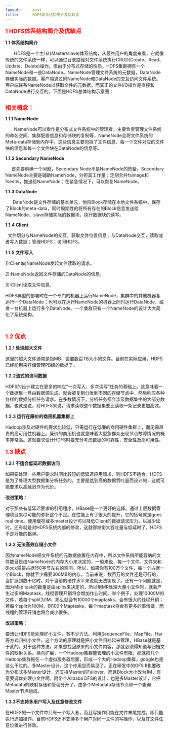 ```yaml
---
layout:     post
title:      HDFS体系结构简介及优缺点
---
```

<div id="article_content" class="article_content clearfix csdn-tracking-statistics" data-pid="blog" data-mod="popu_307" data-dsm="post">
								            <link rel="stylesheet" href="https://csdnimg.cn/release/phoenix/template/css/ck_htmledit_views-f76675cdea.css">
						<div class="htmledit_views" id="content_views">
                
<p><span style="font-size:18px;color:#ff0000;"><strong>1 HDFS体系结构简介及优缺点</strong></span></p>
<p><strong><span style="font-size:14px;">1.1 体系结构简介</span></strong></p>
<p>       HDFS是一个主/从(Master/slave)体系结构，从最终用户的角度来看，它就像传统的文件系统一样，可以通过目录路径对文件系统执行CRUD(Create、Read、Update、Delete)操作。但由于分布式存储的性质，HDFS集群拥有一个NameNode和一些DataNode。NameNode管理文件系统的元数据，DataNode存储实际的数据。客户端通过同NameNode和DataNode的交互访问文件系统。客户端联系NameNode以获取文件的元数据，而真正的文件I/O操作是直接和DataNode进行交互的。下面是HDFS总体结构示意图：</p>
<p><img src="https://img-blog.csdn.net/20140825135304794" alt=""><br></p>
<p><strong><span style="font-size:18px;color:#ff0000;">相关概念：</span></strong></p>
<p><span style="font-size:14px;"><strong>1.1.1 NameNode</strong></span></p>
<p>       NameNode可以看作是分布式文件系统中的管理者，主要负责管理文件系统的命名空间、集群配置信息和存储块的复制等，NameNode会将文件系统的Meta-data存储到内存中，这些信息主要包括了文件信息、每一个文件对应的文件块的信息和每一个文件块在DataNode的信息等。</p>
<p><span style="font-size:14px;"><strong>1.1.2 Secondary NameNode</strong></span></p>
<p>     首先要明确一个问题，Secondary Node不是NameNode的热备，Secondary NameNode主要是辅助NameNode，分担其工作量；定期合并fsimage和fsedits，推送给NameNode；在紧急情况下，可以恢复NameNode。</p>
<p><span style="font-size:14px;"><strong>1.1.3 DataNode</strong></span></p>
<p>      DataNode是文件存储的基本单元，他将Block存储在本地文件系统中，保存了Block的meta-data，同时周期性的将所有存在的Block信息发送给NameNode。slave存储实际的数据块，执行数据块的读写。</p>
<p><span style="font-size:14px;"><strong>1.1.4 Client</strong></span></p>
<p> <span> </span>文件切分与NameNode的交互，获取文件位置信息；与DataNode交互，读取或者写入数据；管理HDFS；访问HDFS。</p>
<p><span style="font-size:14px;"><strong>1.1.5 文件写入</strong></span></p>
<p><span></span>1):Client向NameNode发起文件读取的请求。</p>
<p><span></span>2):NameNode返回文件存储的DataNode的信息。</p>
<p><span></span>3):Client读取文件信息。</p>
<p>HDFS典型的部署时在一个专门的机器上运行NameNode，集群中的其他机器各运行一个DataNode；也可以在运行NameNode的机器上同时运行DataNode，或者一台机器上运行多个DataNode。一个集群只有一个NameNode的设计大大简化了系统架构。</p>
<p><br></p>
<p><span style="font-size:18px;color:#ff0000;"><strong>1.2 优点</strong></span></p>
<p><span style="font-size:14px;"><strong>1.2.1 处理超大文件</strong></span></p>
<p><span></span>这里的超大文件通常是指MB、设置数百TB大小的文件。目前在实际应用，HDFS已经能用来存储管理PB级的数据了。</p>
<p><span style="font-size:14px;"><strong>1.2.2流式的访问数据</strong></span></p>
<p><span></span>HDFS的设计建立在更多的响应“一次写入、多次读写”任务的基础上。这意味着一个数据集一旦由数据源生成，就会被复制分发到不同的存储节点中，然后响应各种各样的数据分析任务请求。在多数情况下，分析任务都会涉及数据集中的大部分数据，也就是说，对HDFS来说，请求读取整个数据集要比读取一条记录更加高效。</p>
<p><span style="font-size:14px;"><strong>1.2.3 运行在廉价的商用机器集群上</strong></span></p>
<p><span></span>Hadoop涉及对硬件的要求比较低，只需运行在低廉的商用硬件集群上，而无需昂贵的高可用性机器上。廉价的商用机也就意味着大型急群众出现节点故障情况的概率非常高。这就要求设计HDFS时要充分考虑数据的可靠性，安全性及高可用性。</p>
<p><span style="font-size:18px;color:#ff0000;"><strong>1.3 缺点</strong></span></p>
<p><span style="font-size:14px;"><strong>1.3.1 不适合低延迟数据访问</strong></span></p>
<p><span></span>如果要处理一些用户要求时间比较短的低延迟应用请求，则HDFS不适合。HDFS是为了处理大型数据集分析任务的，主要是达到高的数据吞吐量而设计的，这就可能要求以高延迟作为代价。</p>
<p><span style="font-size:14px;"><strong>改进策略：</strong></span></p>
<p><span></span>对于那些有低延迟要求的引用程序，HBase是一个更好的选择。通过上层数据管理项目来尽可能的弥补这个不足。在性能上有了很大的提升，它的括号就是goes real time。使用缓存或多master设计可以降低Client的数据请求压力，以减少延时。还有就是对HDFS系统内部的修改，这就得权衡大吞吐量与低延时了，HDFS不是万能的银弹。</p>
<p><span style="font-size:14px;"><strong>1.3.2 无法高效存储小文件</strong></span></p>
<p><span></span>因为nameNode把文件系统的元数据放置在内存中，所以文件系统所能容纳的文件数目是由NameNode的内存大小来决定的，一般来说，每一个文件、文件夹和Block需要占据150字节左右的空间，所以，如果你有100万个文件，每一个占据一个Block，你就至少需要300MB的内存，当前来说，数百万的文件还是可行的，当扩展到数十亿时，对于当前的硬件水平来说就无法实现了。还有一个问题就是，因为Map task的数量是由splits来决定的，所以用MR处理大量小文件时，就会产生过多的Maptask，线程管理开销将会增加作业时间。举个例子，处理10000M的文件，若每个split为1M，那么就会有10000个maptasks，会有很大的线程开销；若每个split为100M，则100个Maptasks，每个maptask将会有更多的事情做，而线程的管理开销也将会减小很多。</p>
<p><span style="font-size:14px;"><strong>改进策略：</strong></span></p>
<p><span></span>要想让HDFS能处理好小文件，有不少方法。利用SequenceFile、MapFile、Har等方式归档小文件，这个方法的原理就是把小文件归档起来管理，HBase就是基于此的。对于这种方法，如果想找回原来的小文件内容，那就必须得知道与归档文件的映射关系。横向扩展，一个Hadoop集群能管理的小文件有限，那就把几个Hadoop集群拖在一个虚拟服务器后面，形成一个大的Hadoop集群。google也是这么干过的。多Master设计，这个作用显而易见了。正在研发中的GFS
 II也要改为分布式多Master设计，还支持Master的Failover，而且Block大小改为1M，有意要调优处理小文件啊。附带个Alibaba DFS的设计，也是多Master设计，它把Metadata的映射存储和管理分开了，由多个Metadata存储节点和一个查询Master节点组成。<br></p>
<p><span style="font-size:14px;"><strong>1.3.3不支持多用户写入及任意修改文件</strong></span></p>
<p><span></span>在HDFS的一个文件中只有一个写入者，而且写操作只能在文件末尾完成，即只能执行追加操作。目前HDFS还不支持多个用户对同一文件的写操作，以及在文件任意位置进行修改。</p>
            </div>
                </div>